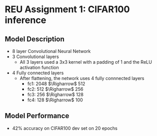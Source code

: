 # REU Assignment 1: CIFAR100 inference

## Model Description
- 8 layer Convolutional Neural Network
- 3 Convolutional layers
  - All 3 layers used a 3x3 kernel with a padding of 1 and the ReLU activation function
- 4 Fully connected layers
  - After flattening, the network uses 4 fully connnected layers
    - fc1: 2048 $\Righarrow$ 512
    - fc2: 512 $\Righarrow$ 256
    - fc3: 256 $\Righarrow$ 128
    - fc4: 128 $\Righarrow$ 100

## Model Performance
- 42% accuracy on CIFAR100 dev set on 20 epochs

